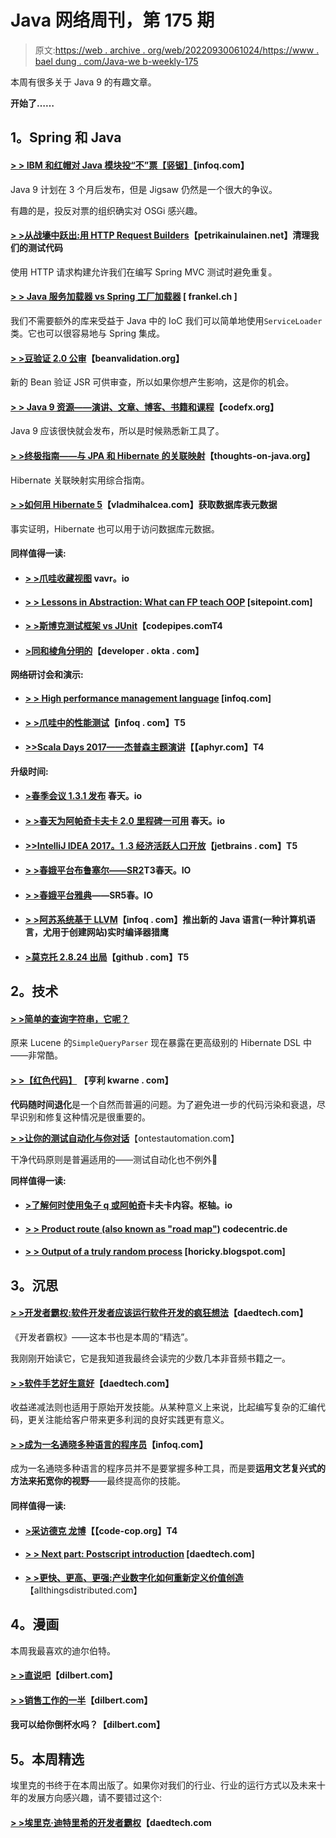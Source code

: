 # Java 网络周刊，第 175 期

> 原文:[https://web . archive . org/web/20220930061024/https://www . bael dung . com/Java-we b-weekly-175](https://web.archive.org/web/20220930061024/https://www.baeldung.com/java-web-weekly-175)

本周有很多关于 Java 9 的有趣文章。

**开始了……**

## **1。Spring 和 Java**

#### **[> > IBM 和红帽对 Java 模块投“不”票【竖锯】](https://web.archive.org/web/20220626074958/https://www.infoq.com/news/2017/05/no-jigsaw)**【infoq.com】

Java 9 计划在 3 个月后发布，但是 Jigsaw 仍然是一个很大的争议。

有趣的是，投反对票的组织确实对 OSGi 感兴趣。

#### [**> >从战壕中跃出:用 HTTP Request Builders**](https://web.archive.org/web/20220626074958/https://www.petrikainulainen.net/programming/spring-framework/spring-from-the-trenches-cleaning-up-our-test-code-with-http-request-builders/)【petrikainulainen.net】清理我们的测试代码

使用 HTTP 请求构建允许我们在编写 Spring MVC 测试时避免重复。

#### **[> > Java 服务加载器 vs Spring 工厂加载器](https://web.archive.org/web/20220626074958/https://blog.frankel.ch/java-service-loader-vs-spring-factories/#gsc.tab=0)** [ frankel.ch ]

我们不需要额外的库来受益于 Java 中的 IoC 我们可以简单地使用`ServiceLoader`类。它也可以很容易地与 Spring 集成。

#### **[> >豆验证 2.0 公审](https://web.archive.org/web/20220626074958/http://beanvalidation.org/news/2017/04/26/bean-validation-2-0-up-for-public-review/)**【beanvalidation.org】

新的 Bean 验证 JSR 可供审查，所以如果你想产生影响，这是你的机会。

#### **[> > Java 9 资源——演讲、文章、博客、书籍和课程](https://web.archive.org/web/20220626074958/http://blog.codefx.org/java/java-9-resources-talks-articles-blogs-books-courses/)**【codefx.org】

Java 9 应该很快就会发布，所以是时候熟悉新工具了。

#### **[> >终极指南——与 JPA 和 Hibernate 的关联映射](https://web.archive.org/web/20220626074958/http://www.thoughts-on-java.org/ultimate-guide-association-mappings-jpa-hibernate/)**【thoughts-on-java.org】

Hibernate 关联映射实用综合指南。

#### **[> >如何用 Hibernate 5](https://web.archive.org/web/20220626074958/https://vladmihalcea.com/2017/05/02/how-to-get-access-to-database-table-metadata-with-hibernate-5/)**【vladmihalcea.com】获取数据库表元数据

事实证明，Hibernate 也可以用于访问数据库元数据。

#### **同样值得一读:**

*   #### **[> >爪哇收藏视图](https://web.archive.org/web/20220626074958/http://blog.vavr.io/java-collection-views/)** vavr。io

*   #### **[> > Lessons in Abstraction: What can FP teach OOP](https://web.archive.org/web/20220626074958/https://www.sitepoint.com/oop-learn-about-abstraction-from-fp/)** [sitepoint.com]

*   #### **[> >斯博克测试框架 vs JUnit](https://web.archive.org/web/20220626074958/http://blog.codepipes.com/testing/spock-vs-junit.html)【codepipes.comT4**

*   #### **[>同和棱角分明的](https://web.archive.org/web/20220626074958/https://developer.okta.com/blog/2017/04/26/bootiful-development-with-spring-boot-and-angular)**【developer . okta . com】

**网络研讨会和演示:**

*   #### **[> > High performance management language](https://web.archive.org/web/20220626074958/https://www.infoq.com/presentations/performance-managed-languages)** [infoq.com]

*   #### **[> >爪哇中的性能测试](https://web.archive.org/web/20220626074958/https://www.infoq.com/presentations/java-performance-testing?utm_campaign=infoq_content&utm_source=infoq&utm_medium=feed&utm_term=Java)**【infoq . com】T5

*   #### **[>>Scala Days 2017——杰普森主题演讲](https://web.archive.org/web/20220626074958/https://aphyr.com/posts/343-scala-days-2017-jepsen-keynote)【【aphyr.com】T4**

**升级时间:**

*   #### **[>春季会议 1.3.1 发布](https://web.archive.org/web/20220626074958/https://spring.io/blog/2017/04/27/spring-session-1-3-1-released)** 春天。io

*   #### **[> >春天为阿帕奇卡夫卡 2.0 里程碑一可用](https://web.archive.org/web/20220626074958/https://spring.io/blog/2017/04/27/spring-for-apache-kafka-2-0-milestone-1-available)** 春天。io

*   #### **[>>IntelliJ IDEA 2017。1 .3 经济活跃人口开放](https://web.archive.org/web/20220626074958/https://blog.jetbrains.com/idea/2017/04/intellij-idea-2017-1-3-eap-is-open/)**【jetbrains . com】T5

*   #### **[> >春娥平台布鲁塞尔——SR2](https://web.archive.org/web/20220626074958/https://spring.io/blog/2017/04/28/spring-io-platform-brussels-sr2)T3春天。IO**

*   #### **[> >春娥平台雅典](https://web.archive.org/web/20220626074958/https://spring.io/blog/2017/04/28/spring-io-platform-athens-sr5)**——SR5春。IO

*   #### **[> >阿苏系统基于 LLVM](https://web.archive.org/web/20220626074958/https://www.infoq.com/news/2017/05/azul-falcon)**【infoq . com】推出新的 Java 语言(一种计算机语言，尤用于创建网站)实时编译器猎鹰

*   #### **[>莫克托 2.8.24 出局](https://web.archive.org/web/20220626074958/https://github.com/mockito/mockito/blob/release/2.x/doc/release-notes/official.md#2824-2017-05-01)**【github . com】T5

## **2。技术**

#### **[> >简单的查询字符串，它呢？](https://web.archive.org/web/20220626074958/http://in.relation.to/2017/04/27/simple-query-string-what-about-it/)**

原来 Lucene 的`SimpleQueryParser` 现在暴露在更高级别的 Hibernate DSL 中——非常酷。

#### **[> >【红色代码】](https://web.archive.org/web/20220626074958/https://henrikwarne.com/2017/04/28/code-rot/)** 【亨利 kwarne . com】

**代码随时间退化**是一个自然而普遍的问题。为了避免进一步的代码污染和衰退，尽早识别和修复这种情况是很重要的。

**[> >让你的测试自动化与你对话](https://web.archive.org/web/20220626074958/http://www.ontestautomation.com/let-your-test-automation-talk-to-you/)**【ontestautomation.com】

干净代码原则是普遍适用的——测试自动化也不例外🙂

**同样值得一读:**

*   #### **[>了解何时使用兔子 q 或阿帕奇](https://web.archive.org/web/20220626074958/https://content.pivotal.io/blog/understanding-when-to-use-rabbitmq-or-apache-kafka)卡夫卡**内容。枢轴。io

*   #### **[> > Product route (also known as "road map")](https://web.archive.org/web/20220626074958/https://blog.codecentric.de/en/2017/04/product_routes/)** codecentric.de

*   #### **[> > Output of a truly random process](https://web.archive.org/web/20220626074958/https://horicky.blogspot.com/2017/04/an-output-of-truly-random-process.html)** [horicky.blogspot.com]

## **3。沉思**

#### **[> >开发者霸权:软件开发者应该运行软件开发的疯狂想法](https://web.archive.org/web/20220626074958/http://www.daedtech.com/developer-hegemony-the-crazy-idea-that-software-developers-should-run-software-development/)**【daedtech.com】

《开发者霸权》——这本书也是本周的“精选”。

我刚刚开始读它，它是我知道我最终会读完的少数几本非音频书籍之一。

#### **[> >软件手艺好生意好](https://web.archive.org/web/20220626074958/http://www.daedtech.com/software-craftsmanship-is-good-business/)**【daedtech.com】

收益递减法则也适用于原始开发技能。从某种意义上来说，比起编写复杂的汇编代码，更关注能给客户带来更多利润的良好实践更有意义。

#### **[> >成为一名通晓多种语言的程序员](https://web.archive.org/web/20220626074958/https://www.infoq.com/news/2017/05/being-polyglot-programmer?utm_campaign=infoq_content&utm_source=infoq&utm_medium=feed&utm_term=Java)**【infoq.com】

成为一名通晓多种语言的程序员并不是要掌握多种工具，而是要**运用文艺复兴式的方法来拓宽你的视野**——最终提高你的技能。

#### **同样值得一读:**

*   #### **[>采访德克 龙博](https://web.archive.org/web/20220626074958/http://blog.code-cop.org/2017/04/interview-dirk-rombauts.html)【【code-cop.org】T4**

*   #### [**> > Next part: Postscript introduction**](https://web.archive.org/web/20220626074958/http://www.daedtech.com/whats-next-epilogue-of-a-book-launch/) [daedtech.com]

*   [**> >更快、更高、更强:产业数字化如何重新定义价值创造**](https://web.archive.org/web/20220626074958/http://www.allthingsdistributed.com/2017/05/industry-digitalization-value-creation.html)【allthingsdistributed.com】

## **4。漫画**

本周我最喜欢的迪尔伯特。

#### **[> >直说吧](https://web.archive.org/web/20220626074958/http://dilbert.com/strip/2012-08-18)**【dilbert.com】

#### **[> >销售工作的一半](https://web.archive.org/web/20220626074958/http://dilbert.com/strip/2012-08-13)**【dilbert.com】

#### 我可以给你倒杯水吗？【dilbert.com】

## **5。本周精选**

埃里克的书终于在本周出版了。如果你对我们的行业、行业的运行方式以及未来十年的发展方向感兴趣，请不要错过这个:

#### **[> >埃里克·迪特里希的开发者霸权](https://web.archive.org/web/20220626074958/http://www.daedtech.com/book/)**【daedtech.com